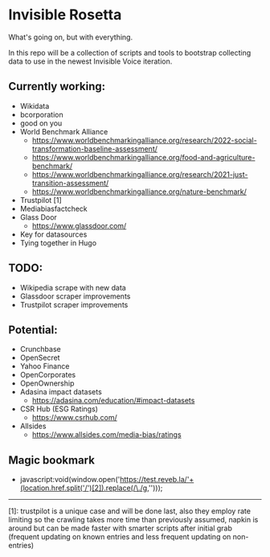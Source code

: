 # Invisible Rosetta

What's going on, but with everything. 

In this repo will be a collection of scripts and tools to bootstrap collecting 
data to use in the newest Invisible Voice iteration. 

## Currently working:
- Wikidata
- bcorporation
- good on you
- World Benchmark Alliance
    - https://www.worldbenchmarkingalliance.org/research/2022-social-transformation-baseline-assessment/
    - https://www.worldbenchmarkingalliance.org/food-and-agriculture-benchmark/
    - https://www.worldbenchmarkingalliance.org/research/2021-just-transition-assessment/
    - https://www.worldbenchmarkingalliance.org/nature-benchmark/
- Trustpilot [1]
- Mediabiasfactcheck
- Glass Door 
    - https://www.glassdoor.com/
- Key for datasources
- Tying together in Hugo

## TODO:
- Wikipedia scrape with new data
- Glassdoor scraper improvements
- Trustpilot scraper improvements

## Potential:
- Crunchbase
- OpenSecret
- Yahoo Finance
- OpenCorporates
- OpenOwnership
- Adasina impact datasets 
    - https://adasina.com/education/#impact-datasets
- CSR Hub (ESG Ratings)
    - https://www.csrhub.com/
- Allsides
    - https://www.allsides.com/media-bias/ratings

## Magic bookmark
- javascript:void(window.open('https://test.reveb.la/'+(location.href.split('/')[2]).replace(/\./g,'')));

---
[1]: trustpilot is a unique case and will be done last, also they employ rate limiting so the crawling takes more time than previously assumed, napkin is around but can be made faster with smarter scripts after initial grab (frequent updating on known entries and less frequent updating on non-entries)
